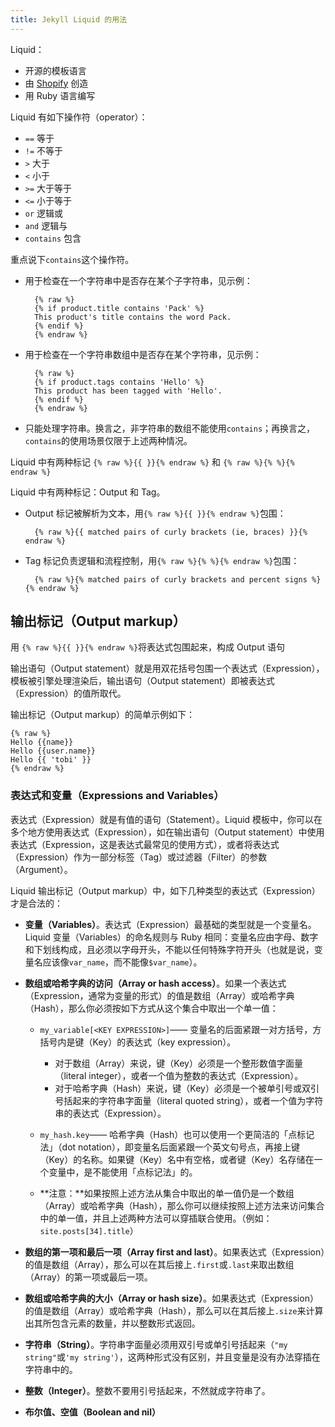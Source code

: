 ```yaml
---
title: Jekyll Liquid 的用法
---
```


Liquid：

* 开源的模板语言
* 由 [Shopify](https://www.shopify.com) 创造
* 用 Ruby 语言编写

Liquid 有如下操作符（operator）：

* `==` 等于
* `!=` 不等于
* `>`  大于
* `<`  小于
* `>=` 大于等于
* `<=` 小于等于
* `or` 逻辑或
* `and` 逻辑与
* `contains` 包含

重点说下`contains`这个操作符。


* 用于检查在一个字符串中是否存在某个子字符串，见示例：

        {% raw %}
        {% if product.title contains 'Pack' %}
        This product's title contains the word Pack.
        {% endif %}
        {% endraw %}

* 用于检查在一个字符串数组中是否存在某个字符串，见示例：

        {% raw %}
        {% if product.tags contains 'Hello' %}
        This product has been tagged with 'Hello'.
        {% endif %}
        {% endraw %}

* 只能处理字符串。换言之，非字符串的数组不能使用`contains`；再换言之，`contains`的使用场景仅限于上述两种情况。

Liquid 中有两种标记 `{% raw %}{{ }}{% endraw %}` 和 `{% raw %}{% %}{% endraw %}`

Liquid 中有两种标记：Output 和 Tag。

* Output 标记被解析为文本，用`{% raw %}{{ }}{% endraw %}`包围：

        {% raw %}{{ matched pairs of curly brackets (ie, braces) }}{% endraw %}

* Tag 标记负责逻辑和流程控制，用`{% raw %}{% %}{% endraw %}`包围：

        {% raw %}{% matched pairs of curly brackets and percent signs %}{% endraw %}

## 输出标记（Output markup）

用 `{% raw %}{{ }}{% endraw %}`将表达式包围起来，构成 Output 语句

输出语句（Output statement）就是用双花括号包围一个表达式（Expression），模板被引擎处理渲染后，输出语句（Output statement）即被表达式（Expression）的值所取代。

输出标记（Output markup）的简单示例如下：

    {% raw %}
    Hello {{name}}
    Hello {{user.name}}
    Hello {{ 'tobi' }}
    {% endraw %}

### 表达式和变量（Expressions and Variables）

表达式（Expression）就是有值的语句（Statement）。Liquid 模板中，你可以在多个地方使用表达式（Expression），如在输出语句（Output statement）中使用表达式（Expression，这是表达式最常见的使用方式），或者将表达式（Expression）作为一部分标签（Tag）或过滤器（Filter）的参数（Argument）。

Liquid 输出标记（Output markup）中，如下几种类型的表达式（Expression）才是合法的：

* **变量（Variables）**。表达式（Expression）最基础的类型就是一个变量名。Liquid 变量（Variables）的命名规则与 Ruby 相同：变量名应由字母、数字和下划线构成，且必须以字母开头，不能以任何特殊字符开头（也就是说，变量名应该像`var_name`，而不能像`$var_name`）。

* **数组或哈希字典的访问（Array or hash access）**。如果一个表达式（Expression，通常为变量的形式）的值是数组（Array）或哈希字典（Hash），那么你必须按如下方式从这个集合中取出一个单一值：

    + `my_variable[<KEY EXPRESSION>]`—— 变量名的后面紧跟一对方括号，方括号内是键（Key）的表达式（key expression）。
        - 对于数组（Array）来说，键（Key）必须是一个整形数值字面量（literal integer），或者一个值为整数的表达式（Expression）。
        - 对于哈希字典（Hash）来说，键（Key）必须是一个被单引号或双引号括起来的字符串字面量（literal quoted string），或者一个值为字符串的表达式（Expression）。

    + `my_hash.key`—— 哈希字典（Hash）也可以使用一个更简洁的「点标记法」（dot notation），即变量名后面紧跟一个英文句号点，再接上键（Key）的名称。如果键（Key）名中有空格，或者键（Key）名存储在一个变量中，是不能使用「点标记法」的。

    + **注意：**如果按照上述方法从集合中取出的单一值仍是一个数组（Array）或哈希字典（Hash），那么你可以继续按照上述方法来访问集合中的单一值，并且上述两种方法可以穿插联合使用。（例如：`site.posts[34].title`）

* **数组的第一项和最后一项（Array first and last）**。如果表达式（Expression）的值是数组（Array），那么可以在其后接上`.first`或`.last`来取出数组（Array）的第一项或最后一项。

* **数组或哈希字典的大小（Array or hash size）**。如果表达式（Expression）的值是数组（Array）或哈希字典（Hash），那么可以在其后接上`.size`来计算出其所包含元素的数量，并以整数形式返回。

* **字符串（String）**。字符串字面量必须用双引号或单引号括起来（`"my string"`或`'my string'`），这两种形式没有区别，并且变量是没有办法穿插在字符串中的。

* **整数（Integer）**。整数不要用引号括起来，不然就成字符串了。

* **布尔值、空值（Boolean and nil）**
